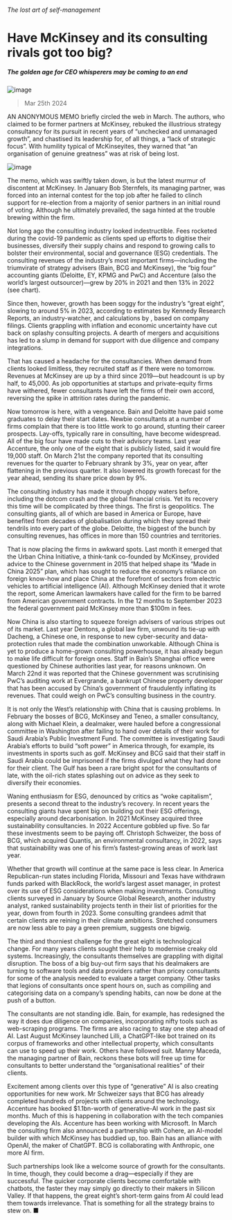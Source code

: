 ###### The lost art of self-management
# Have McKinsey and its consulting rivals got too big? 
##### The golden age for CEO whisperers may be coming to an end 
![image](images/20240330_WBD004.jpg) 
> Mar 25th 2024 
AN ANONYMOUS MEMO briefly circled the web in March. The authors, who claimed to be former partners at McKinsey, rebuked the illustrious strategy consultancy for its pursuit in recent years of “unchecked and unmanaged growth”, and chastised its leadership for, of all things, a “lack of strategic focus”. With humility typical of McKinseyites, they warned that “an organisation of genuine greatness” was at risk of being lost.
![image](images/20240330_WBC036.png) 

The memo, which was swiftly taken down, is but the latest murmur of discontent at McKinsey. In January Bob Sternfels, its managing partner, was forced into an internal contest for the top job after he failed to clinch support for re-election from a majority of senior partners in an initial round of voting. Although he ultimately prevailed, the saga hinted at the trouble brewing within the firm.
Not long ago the consulting industry looked indestructible. Fees rocketed during the covid-19 pandemic as clients sped up efforts to digitise their businesses, diversify their supply chains and respond to growing calls to bolster their environmental, social and governance (ESG) credentials. The consulting revenues of the industry’s most important firms—including the triumvirate of strategy advisers (Bain, BCG and McKinsey), the “big four” accounting giants (Deloitte, EY, KPMG and PwC) and Accenture (also the world’s largest outsourcer)—grew by 20% in 2021 and then 13% in 2022 (see chart).
Since then, however, growth has been soggy for the industry’s “great eight”, slowing to around 5% in 2023, according to estimates by Kennedy Research Reports, an industry-watcher, and calculations by , based on company filings. Clients grappling with inflation and economic uncertainty have cut back on splashy consulting projects. A dearth of mergers and acquisitions has led to a slump in demand for support with due diligence and company integrations.
That has caused a headache for the consultancies. When demand from clients looked limitless, they recruited staff as if there were no tomorrow. Revenues at McKinsey are up by a third since 2019—but headcount is up by half, to 45,000. As job opportunities at startups and private-equity firms have withered, fewer consultants have left the firms of their own accord, reversing the spike in attrition rates during the pandemic.
Now tomorrow is here, with a vengeance. Bain and Deloitte have paid some graduates to delay their start dates. Newbie consultants at a number of firms complain that there is too little work to go around, stunting their career prospects. Lay-offs, typically rare in consulting, have become widespread. All of the big four have made cuts to their advisory teams. Last year Accenture, the only one of the eight that is publicly listed, said it would fire 19,000 staff. On March 21st the company reported that its consulting revenues for the quarter to February shrank by 3%, year on year, after flattening in the previous quarter. It also lowered its growth forecast for the year ahead, sending its share price down by 9%.
The consulting industry has made it through choppy waters before, including the dotcom crash and the global financial crisis. Yet its recovery this time will be complicated by three things. The first is geopolitics. The consulting giants, all of which are based in America or Europe, have benefited from decades of globalisation during which they spread their tendrils into every part of the globe. Deloitte, the biggest of the bunch by consulting revenues, has offices in more than 150 countries and territories.
That is now placing the firms in awkward spots. Last month it emerged that the Urban China Initiative, a think-tank co-founded by McKinsey, provided advice to the Chinese government in 2015 that helped shape its “Made in China 2025” plan, which has sought to reduce the economy’s reliance on foreign know-how and place China at the forefront of sectors from electric vehicles to artificial intelligence (AI). Although McKinsey denied that it wrote the report, some American lawmakers have called for the firm to be barred from American government contracts. In the 12 months to September 2023 the federal government paid McKinsey more than $100m in fees.
Now China is also starting to squeeze foreign advisers of various stripes out of its market. Last year Dentons, a global law firm, unwound its tie-up with Dacheng, a Chinese one, in response to new cyber-security and data-protection rules that made the combination unworkable. Although China is yet to produce a home-grown consulting powerhouse, it has already begun to make life difficult for foreign ones. Staff in Bain’s Shanghai office were questioned by Chinese authorities last year, for reasons unknown. On March 22nd it was reported that the Chinese government was scrutinising PwC’s auditing work at Evergrande, a bankrupt Chinese property developer that has been accused by China’s government of fraudulently inflating its revenues. That could weigh on PwC’s consulting business in the country.
It is not only the West’s relationship with China that is causing problems. In February the bosses of BCG, McKinsey and Teneo, a smaller consultancy, along with Michael Klein, a dealmaker, were hauled before a congressional committee in Washington after failing to hand over details of their work for Saudi Arabia’s Public Investment Fund. The committee is investigating Saudi Arabia’s efforts to build “soft power” in America through, for example, its investments in sports such as golf. McKinsey and BCG said that their staff in Saudi Arabia could be imprisoned if the firms divulged what they had done for their client. The Gulf has been a rare bright spot for the consultants of late, with the oil-rich states splashing out on advice as they seek to diversify their economies.
Waning enthusiasm for ESG, denounced by critics as “woke capitalism”, presents a second threat to the industry’s recovery. In recent years the consulting giants have spent big on building out their ESG offerings, especially around decarbonisation. In 2021 McKinsey acquired three sustainability consultancies. In 2022 Accenture gobbled up five. So far these investments seem to be paying off. Christoph Schweizer, the boss of BCG, which acquired Quantis, an environmental consultancy, in 2022, says that sustainability was one of his firm’s fastest-growing areas of work last year.
Whether that growth will continue at the same pace is less clear. In America Republican-run states including Florida, Missouri and Texas have withdrawn funds parked with BlackRock, the world’s largest asset manager, in protest over its use of ESG considerations when making investments. Consulting clients surveyed in January by Source Global Research, another industry analyst, ranked sustainability projects tenth in their list of priorities for the year, down from fourth in 2023. Some consulting grandees admit that certain clients are reining in their climate ambitions. Stretched consumers are now less able to pay a green premium, suggests one bigwig.
The third and thorniest challenge for the great eight is technological change. For many years clients sought their help to modernise creaky old systems. Increasingly, the consultants themselves are grappling with digital disruption. The boss of a big buy-out firm says that his dealmakers are turning to software tools and data providers rather than pricey consultants for some of the analysis needed to evaluate a target company. Other tasks that legions of consultants once spent hours on, such as compiling and categorising data on a company’s spending habits, can now be done at the push of a button.
The consultants are not standing idle. Bain, for example, has redesigned the way it does due diligence on companies, incorporating nifty tools such as web-scraping programs. The firms are also racing to stay one step ahead of AI. Last August McKinsey launched Lilli, a ChatGPT-like bot trained on its corpus of frameworks and other intellectual property, which consultants can use to speed up their work. Others have followed suit. Manny Maceda, the managing partner of Bain, reckons these bots will free up time for consultants to better understand the “organisational realities” of their clients.
Excitement among clients over this type of “generative” AI is also creating opportunities for new work. Mr Schweizer says that BCG has already completed hundreds of projects with clients around the technology. Accenture has booked $1.1bn-worth of generative-AI work in the past six months. Much of this is happening in collaboration with the tech companies developing the AIs. Accenture has been working with Microsoft. In March the consulting firm also announced a partnership with Cohere, an AI-model builder with which McKinsey has buddied up, too. Bain has an alliance with OpenAI, the maker of ChatGPT. BCG is collaborating with Anthropic, one more AI firm.
Such partnerships look like a welcome source of growth for the consultants. In time, though, they could become a drag—especially if they are successful. The quicker corporate clients become comfortable with chatbots, the faster they may simply go directly to their makers in Silicon Valley. If that happens, the great eight’s short-term gains from AI could lead them towards irrelevance. That is something for all the strategy brains to stew on. ■

